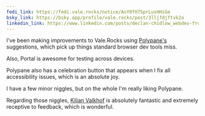```yaml
---
fedi_link: https://fedi.vale.rocks/notice/AsY0fH7SprLusHHiGe
bsky_link: https://bsky.app/profile/vale.rocks/post/3lljfdjftvk2a
linkedin_link: https://www.linkedin.com/posts/declan-chidlow_webdev-frontenddev-activity-7311735761387540480-jT9G
---
```


I've been making improvements to Vale.Rocks using [Polypane's](https://polypane.app) suggestions, which pick up things standard browser dev tools miss.

Also, Portal is awesome for testing across devices.

Polypane also has a celebration button that appears when I fix all accessibility issues, which is an absolute joy.

I have a few minor niggles, but on the whole I'm really liking Polypane.

Regarding those niggles, [Kilian Valkhof](https://kilianvalkhof.com) is absolutely fantastic and extremely receptive to feedback, which is wonderful.
